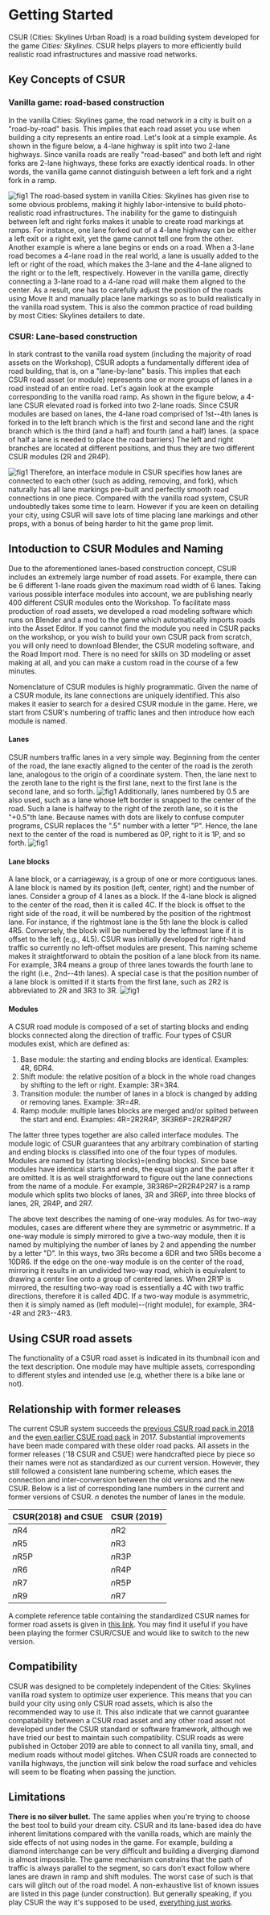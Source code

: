 

# Getting Started
CSUR (Cities: Skylines Urban Road) is a road building system developed for the game *Cities: Skylines*. CSUR helps players to more efficiently build realistic road infrastructures and massive road networks.


## Key Concepts of CSUR
### Vanilla game: road-based construction
In the vanilla Cities: Skylines game, the road network in a city is built on a "road-by-road" basis. This implies that each road asset you use when building a city represents an entire road. Let's look at a simple example. As shown in the figure below, a 4-lane highway is split into two 2-lane highways. Since vanilla roads are really "road-based" and both left and right forks are 2-lane highways, these forks are exactly identical roads. In other words, the vanilla game cannot distinguish between a left fork and a right fork in a ramp.
 
![fig1](img/fig1.jpg)
The road-based system in vanilla Cities: Skylines has given rise to some obvious problems, making it highly labor-intensive to build photo-realistic road infrastructures. The inability for the game to distinguish between left and right forks makes it unable to create road markings at ramps. For instance, one lane forked out of a 4-lane highway can be either a left exit or a right exit, yet the game cannot tell one from the other. Another example is where a lane begins or ends on a road. When a 3-lane road becomes a 4-lane road in the real world, a lane is usually added to the left or right of the road, which makes the 3-lane and the 4-lane aligned to the right or to the left, respectively. However in the vanilla game, directly connecting a 3-lane road to a 4-lane road will make them aligned to the center. As a result, one has to carefully adjust the position of the roads using Move It and manually place lane markings so as to build realistically in the vanilla road system. This is also the common practice of road building by most Cities: Skylines detailers to date.

### CSUR:  Lane-based construction
In stark contrast to the vanilla road system (including the majority of road assets on the Workshop), CSUR adopts a fundamentally different idea of road building, that is, on a "lane-by-lane" basis. This implies that each CSUR road asset (or module) represents one or more groups of lanes in a road instead of an entire road. Let's again look at the example corresponding to the vanilla road ramp. As shown in the figure below,  a 4-lane CSUR elevated road is forked into two 2-lane roads. Since CSUR modules are based on lanes, the 4-lane road comprised of 1st--4th lanes is forked in to the left branch which is the first and second lane and the right branch which is the third (and a half) and fourth (and a half) lanes. (a space of half a lane is needed to place the road barriers) The left and right branches are located at different positions, and thus they are two different CSUR modules (2R and 2R4P). 

![fig1](img/fig2.jpg)
Therefore, an interface module in CSUR specifies how lanes are connected to each other (such as adding, removing, and fork), which naturally has all lane markings pre-built and perfectly smooth road connections in one piece. Compared with the vanilla road system, CSUR undoubtedly takes some time to learn. However if you are keen on detailing your city, using CSUR will save lots of time placing lane markings and other props, with a bonus of being harder to hit the game prop limit.

## Intoduction to CSUR Modules and Naming

Due to the aforementioned lanes-based construction concept, CSUR includes an extremely large number of road assets. For example, there can be 6 different 1-lane roads given the maximum road width of 6 lanes. Taking various possible interface modules into account, we are publishing nearly 400 different CSUR modules onto the Workshop. To facilitate mass production of road assets, we developed a road modeling software which runs on Blender and a mod to the game which automatically imports roads into the Asset Editor. If you cannot find the module you need in CSUR packs on the workshop, or you wish to build your own CSUR pack from scratch, you will only need to download Blender, the CSUR modeling software, and the Road Import mod. There is no need for skills on 3D modeling or asset making at all, and you can make a custom road in the course of a few minutes.

Nomenclature of CSUR modules is highly programmatic. Given the name of a CSUR module, its lane connections are uniquely identified. This also makes it easier to search for a desired CSUR module in the game. Here, we start from CSUR's numbering of traffic lanes and then introduce how each module is named.

#### Lanes
CSUR numbers traffic lanes in a very simple way. Beginning from the center of the road, the lane exactly aligned to the center of the road is the zeroth lane, analogous to the origin of a coordinate system. Then, the lane next to the zeroth lane to the right is the first lane, next to the first lane is the second lane, and so forth.
![fig1](img/fig3.png)
Additionally, lanes numbered by 0.5 are also used, such as a lane whose left border is snapped to the center of the road. Such a lane is halfway to the right of the zeroth lane, so it is the "+0.5"th lane. Because names with dots are likely to confuse computer programs, CSUR replaces the ".5" number with a letter "P". Hence, the lane next to the center of the road is numbered as 0P, right to it is 1P, and so forth.
![fig1](img/fig4.png)

#### Lane blocks
A lane block, or a carriageway, is a group of one or more contiguous lanes. A lane block is named by its position (left, center, right) and the number of lanes. Consider a group of 4 lanes as a block. If the 4-lane block is aligned to the center of the road, then it is called 4C. If the block is offset to the right side of the road, it will be numbered by the position of the rightmost lane. For instance, if the rightmost lane is the 5th lane the block is called 4R5. Conversely, the block will be numbered by the leftmost lane if it is offset to the left (e.g., 4L5). CSUR was initially developed for right-hand traffic so currently no left-offset modules are present. This naming scheme makes it straightforward to obtain the position of a lane block from its name. For example, 3R4 means a group of three lanes towards the fourth lane to the right (i.e., 2nd--4th lanes). A special case is that the position number of a lane block is omitted if it starts from the first lane, such as 2R2 is abbreviated to 2R and 3R3 to 3R.
![fig1](img/fig5.jpg)

#### Modules
A CSUR road module is composed of a set of starting blocks and ending blocks connected along the direction of traffic. Four types of CSUR modules exist, which are defined as:
1. Base module: the starting and ending blocks are identical. Examples: 4R, 6DR4.
2. Shift module: the relative position of a block in the whole road changes by shifting to the left or right. Example: 3R=3R4.
3. Transition module: the number of lanes in a block is changed by adding or removing lanes. Example: 3R=4R.
4. Ramp module: multiple lanes blocks are merged and/or splited between the start and end. Examples: 4R=2R2R4P, 3R3R6P=2R2R4P2R7

The latter three types together are also called interface modules. The module logic of CSUR guarantees that any arbitrary combination of starting and ending blocks is classified into one of the four types of modules. Modules are named by (starting blocks)=(ending blocks). Since base modules have identical starts and ends, the equal sign and the part after it are omitted. It is as well straightforward to figure out the lane connections from the name of a module. For example, 3R3R6P=2R2R4P2R7 is a ramp module which splits two blocks of lanes, 3R and 3R6P, into three blocks of lanes, 2R, 2R4P, and 2R7.  

The above text describes the naming of one-way modules. As for two-way modules, cases are different where they are symmetric or asymmetric. If a one-way module is simply mirrored to give a two-way module, then it is named by multiplying the number of lanes by 2 and appending the number by a letter "D". In this ways, two 3Rs become a 6DR and two 5R6s become a 10DR6. If the edge on the one-way module is on the center of the road, mirroring it results in an undivided two-way road, which is equivalent to drawing a center line onto a group of centered lanes. When 2R1P is mirrored, the resulting two-way road is essentially a 4C with two traffic directions, therefore it is called 4DC. If a two-way module is asymmetric, then it is simply named as (left module)--(right module), for example, 3R4--4R and 2R3--4R3.

## Using CSUR road assets
The functionality of a CSUR road asset is indicated in its thumbnail icon and the text description. One module may have multiple assets, corresponding to different styles and intended use (e.g, whether there is a bike lane or not).

## Relationship with former releases
The current CSUR system succeeds the [previous CSUR road pack in 2018](https://steamcommunity.com/workshop/filedetails/?id=1423096565) and the [even earlier CSUE road pack](https://steamcommunity.com/workshop/filedetails/?id=1206133771) in 2017. Substantial improvements have been made compared with these older road packs. All assets in the former releases ('18 CSUR and CSUE) were handcrafted piece by piece so their names were not as standardized as our current version. However, they still followed a consistent lane numbering scheme, which eases the connection and inter-conversion between the old versions and the new CSUR. Below is a list of corresponding lane numbers in the current and former versions of CSUR. *n* denotes the number of lanes in the module.

| CSUR(2018) and CSUE | CSUR (2019) |
|--|--|
| *n*R4 | *n*R2 |
|*n*R5 | *n*R3 |
|*n*R5P | *n*R3P |
|*n*R6 | *n*R4P |
|*n*R7 | *n*R5P |
|*n*R9 | *n*R7 |

A complete reference table containing the standardized CSUR names for former road assets is given in [this link](compatibility.md). You may find it useful if you have been playing the former CSUR/CSUE and would like to switch to the new version.

## Compatibility
CSUR was designed to be completely independent of the Cities: Skylines vanilla road system to optimize user experience. This means that you can build your city using only CSUR road assets, which is also the recommended way to use it. This also indicate that we cannot guarantee compatability between a CSUR road asset and any other road asset not developed under the CSUR standard or software framework, although we have tried our best to maintain such compatibility. CSUR roads as were published in October 2019 are able to connect to all vanilla tiny, small, and medium roads without model glitches. When CSUR roads are connected to vanilla highways, the junction will sink below the road surface and vehicles will seem to be floating when passing the junction.

## Limitations
**There is no silver bullet.** The same applies when you're trying to choose the best tool to build your dream city. CSUR and its lane-based idea do have inherent limitations compared with the vanilla roads, which are mainly the side effects of not using nodes in the game. For example, building a diamond interchange can be very difficult and building a diverging diamond is almost impossible. The game mechanism constrains that the path of traffic is always parallel to the segment, so cars don't exact follow where lanes are drawn in ramp and shift modules. The worst case of such is that cars will glitch out of the road model. A non-exhaustive list of known issues are listed in this page (under construction). But generally speaking, if you play CSUR the way it's supposed to be used, [everything just works](https://www.youtube.com/watch?v=jVHcUVIwJW4&t=435s).

